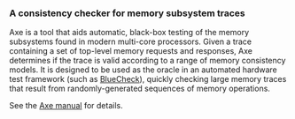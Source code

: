 ### A consistency checker for memory subsystem traces

Axe is a tool that aids automatic, black-box testing of the memory
subsystems found in modern multi-core processors. Given a trace
containing a set of top-level memory requests and responses, Axe
determines if the trace is valid according to a range of memory
consistency models. It is designed to be used as the oracle in an
automated hardware test framework (such as
[BlueCheck](https://github.com/CTSRD-CHERI/bluecheck)), quickly
checking large memory traces that result from randomly-generated
sequences of memory operations.

See the [Axe
manual](https://github.com/CTSRD-CHERI/axe/raw/master/doc/manual.pdf)
for details.
